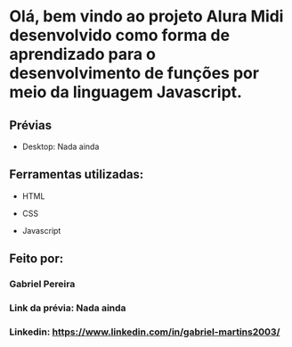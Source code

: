 # Olá, bem vindo ao projeto Alura Midi desenvolvido como forma de aprendizado para o desenvolvimento de funções por meio da linguagem Javascript.

## Prévias
- Desktop: 
Nada ainda 

## Ferramentas utilizadas:

* HTML

* CSS

* Javascript

## Feito por:

### Gabriel Pereira

### Link da prévia: Nada ainda

### Linkedin: https://www.linkedin.com/in/gabriel-martins2003/
